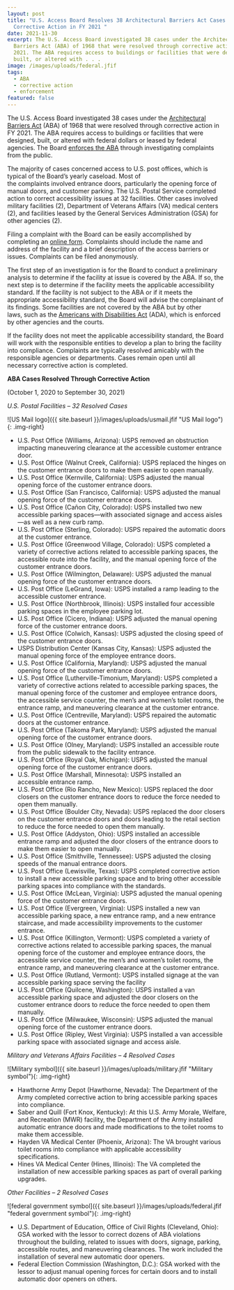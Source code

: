 ```yaml
---
layout: post
title: "U.S. Access Board Resolves 38 Architectural Barriers Act Cases Through
  Corrective Action in FY 2021 "
date: 2021-11-30
excerpt: The U.S. Access Board investigated 38 cases under the Architectural
  Barriers Act (ABA) of 1968 that were resolved through corrective action in FY
  2021. The ABA requires access to buildings or facilities that were designed,
  built, or altered with . . .
image: /images/uploads/federal.jfif
tags:
  - ABA
  - corrective action
  - enforcement
featured: false
---
```

The U.S. Access Board investigated 38 cases under the [Architectural Barriers Act](https://www.access-board.gov/aba/) (ABA) of 1968 that were resolved through corrective action in FY 2021. The ABA requires access to buildings or facilities that were designed, built, or altered with federal dollars or leased by federal agencies. The Board [enforces the ABA](https://www.access-board.gov/enforcement/) through investigating complaints from the public. 

The majority of cases concerned access to U.S. post offices, which is typical of the Board’s yearly caseload. Most of the complaints involved entrance doors, particularly the opening force of manual doors, and customer parking. The U.S. Postal Service completed action to correct accessibility issues at 32 facilities. Other cases involved military facilities (2), Department of Veterans Affairs (VA) medical centers (2), and facilities leased by the General Services Administration (GSA) for other agencies (2).   

Filing a complaint with the Board can be easily accomplished by completing an [online form](https://www.access-board.gov/enforcement/complaint.html). Complaints should include the name and address of the facility and a brief description of the access barriers or issues. Complaints can be filed anonymously. 

The first step of an investigation is for the Board to conduct a preliminary analysis to determine if the facility at issue is covered by the ABA. If so, the next step is to determine if the facility meets the applicable accessibility standard. If the facility is not subject to the ABA or if it meets the appropriate accessibility standard, the Board will advise the complainant of its findings. Some facilities are not covered by the ABA but by other laws, such as the [Americans with Disabilities Act](https://www.access-board.gov/ada/) (ADA), which is enforced by other agencies and the courts. 

If the facility does not meet the applicable accessibility standard, the Board will work with the responsible entities to develop a plan to bring the facility into compliance. Complaints are typically resolved amicably with the responsible agencies or departments. Cases remain open until all necessary corrective action is completed. 

**ABA Cases Resolved Through Corrective Action** 

(October 1, 2020 to September 30, 2021) 

*U.S. Postal Facilities – 32 Resolved Cases*

![US Mail logo]({{ site.baseurl }}/images/uploads/usmail.jfif "US Mail logo"){: .img-right}

* U.S. Post Office (Williams, Arizona): USPS removed an obstruction impacting maneuvering clearance at the accessible customer entrance door.  
* U.S. Post Office (Walnut Creek, California): USPS replaced the hinges on the customer entrance doors to make them easier to open manually. 
* U.S. Post Office (Kernville, California): USPS adjusted the manual opening force of the customer entrance doors. 
* U.S. Post Office (San Francisco, California): USPS adjusted the manual opening force of the customer entrance doors.  
* U.S. Post Office (Cañon City, Colorado): USPS installed two new accessible parking spaces—with associated signage and access aisles—as well as a new curb ramp. 
* U.S. Post Office (Sterling, Colorado): USPS repaired the automatic doors at the customer entrance. 
* U.S. Post Office (Greenwood Village, Colorado): USPS completed a variety of corrective actions related to accessible parking spaces, the accessible route into the facility, and the manual opening force of the customer entrance doors. 
* U.S. Post Office (Wilmington, Delaware): USPS adjusted the manual opening force of the customer entrance doors. 
* U.S. Post Office (LeGrand, Iowa): USPS installed a ramp leading to the accessible customer entrance. 
* U.S. Post Office (Northbrook, Illinois): USPS installed four accessible parking spaces in the employee parking lot. 
* U.S. Post Office (Cicero, Indiana): USPS adjusted the manual opening force of the customer entrance doors. 
* U.S. Post Office (Colwich, Kansas): USPS adjusted the closing speed of the customer entrance doors. 
* USPS Distribution Center (Kansas City, Kansas): USPS adjusted the manual opening force of the employee entrance doors.  
* U.S. Post Office (California, Maryland): USPS adjusted the manual opening force of the customer entrance doors. 
* U.S. Post Office (Lutherville-Timonium, Maryland): USPS completed a variety of corrective actions related to accessible parking spaces, the manual opening force of the customer and employee entrance doors, the accessible service counter, the men’s and women’s toilet rooms, the entrance ramp, and maneuvering clearance at the customer entrance.  
* U.S. Post Office (Centreville, Maryland): USPS repaired the automatic doors at the customer entrance.  
* U.S. Post Office (Takoma Park, Maryland): USPS adjusted the manual opening force of the customer entrance doors. 
* U.S. Post Office (Olney, Maryland): USPS installed an accessible route from the public sidewalk to the facility entrance.  
* U.S. Post Office (Royal Oak, Michigan): USPS adjusted the manual opening force of the customer entrance doors. 
* U.S. Post Office (Marshall, Minnesota): USPS installed an accessible entrance ramp.  
* U.S. Post Office (Rio Rancho, New Mexico): USPS replaced the door closers on the customer entrance doors to reduce the force needed to open them manually. 
* U.S. Post Office (Boulder City, Nevada): USPS replaced the door closers on the customer entrance doors and doors leading to the retail section to reduce the force needed to open them manually.  
* U.S. Post Office (Addyston, Ohio): USPS installed an accessible entrance ramp and adjusted the door closers of the entrance doors to make them easier to open manually. 
* U.S. Post Office (Smithville, Tennessee): USPS adjusted the closing speeds of the manual entrance doors.  
* U.S. Post Office (Lewisville, Texas): USPS completed corrective action to install a new accessible parking space and to bring other accessible parking spaces into compliance with the standards. 
* U.S. Post Office (McLean, Virginia): USPS adjusted the manual opening force of the customer entrance doors. 
* U.S. Post Office (Evergreen, Virginia): USPS installed a new van accessible parking space, a new entrance ramp, and a new entrance staircase, and made accessibility improvements to the customer entrance.  
* U.S. Post Office (Killington, Vermont): USPS completed a variety of corrective actions related to accessible parking spaces, the manual opening force of the customer and employee entrance doors, the accessible service counter, the men’s and women’s toilet rooms, the entrance ramp, and maneuvering clearance at the customer entrance. 
* U.S. Post Office (Rutland, Vermont): USPS installed signage at the van accessible parking space serving the facility 
* U.S. Post Office (Quilcene, Washington): USPS installed a van accessible parking space and adjusted the door closers on the customer entrance doors to reduce the force needed to open them manually.  
* U.S. Post Office (Milwaukee, Wisconsin): USPS adjusted the manual opening force of the customer entrance doors. 
* U.S. Post Office (Ripley, West Virginia): USPS installed a van accessible parking space with associated signage and access aisle. 

*Military and Veterans Affairs Facilities – 4 Resolved Cases*

![Military symbol]({{ site.baseurl }}/images/uploads/military.jfif "Military symbol"){: .img-right}

* Hawthorne Army Depot (Hawthorne, Nevada): The Department of the Army completed corrective action to bring accessible parking spaces into compliance. 
* Saber and Quill (Fort Knox, Kentucky): At this U.S. Army Morale, Welfare, and Recreation (MWR) facility, the Department of the Army installed automatic entrance doors and made modifications to the toilet rooms to make them accessible.    
* Hayden VA Medical Center (Phoenix, Arizona): The VA brought various toilet rooms into compliance with applicable accessibility specifications.  
* Hines VA Medical Center (Hines, Illinois): The VA completed the installation of new accessible parking spaces as part of overall parking upgrades. 

*Other Facilities – 2 Resolved Cases*

![federal government symbol]({{ site.baseurl }}/images/uploads/federal.jfif "federal government symbol"){: .img-right}

* U.S. Department of Education, Office of Civil Rights (Cleveland, Ohio): GSA worked with the lessor to correct dozens of ABA violations throughout the building, related to issues with doors, signage, parking, accessible routes, and maneuvering clearances. The work included the installation of several new automatic door openers.  
* Federal Election Commission (Washington, D.C.): GSA worked with the lessor to adjust manual opening forces for certain doors and to install automatic door openers on others.

